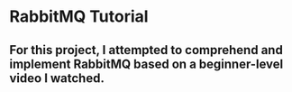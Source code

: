 <h1>RabbitMQ Tutorial</h1>

<h2>For this project, I attempted to comprehend and implement RabbitMQ based on a beginner-level video I watched.</h2>

